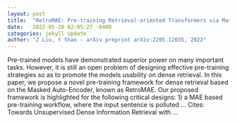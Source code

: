 ```yaml
---
layout: post
title:  "RetroMAE: Pre-training Retrieval-oriented Transformers via Masked Auto-Encoder"
date:   2022-05-28 02:05:27 -0400
categories: jekyll update
author: "Z Liu, Y Shao - arXiv preprint arXiv:2205.12035, 2022"
---
```

Pre-trained models have demonstrated superior power on many important tasks. However, it is still an open problem of designing effective pre-training strategies so as to promote the models  usability on dense retrieval. In this paper, we propose a novel pre-training framework for dense retrieval based on the Masked Auto-Encoder, known as RetroMAE. Our proposed framework is highlighted for the following critical designs: 1) a MAE based pre-training workflow, where the input sentence is polluted … Cites: ‪Towards Unsupervised Dense Information Retrieval with …‬